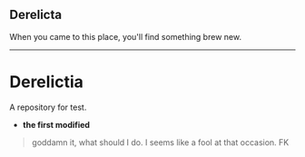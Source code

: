 ## Derelicta

When you came to this place, you'll find something brew new.

<hr />

# Derelictia
A repository for test.
* **the first modified**

> goddamn it, what should I do. I seems like a fool at that occasion. FK


